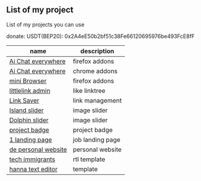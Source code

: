 
## List of my project

List of my projects you can use

donate: USDT(BEP20): 0x2A4eE50b2bf51c38Fe66120695976be493FcE8fF

| name | description |
| ------ | ------ |
| [Ai Chat everywhere](https://github.com/khzg/ChatGPT) | firefox addons |
| [Ai Chat everywhere](https://github.com/khzg/chromeChatGPT) | chrome addons |
| [mini Browser](https://addons.mozilla.org/en-US/firefox/addon/browser) | firefox addons |
| [littlelink admin](https://github.com/khzg/littlelink-admin) | like linktree |
| [Link Saver](https://github.com/khzg/LinkSaver/) | link management |
| [Island slider](https://github.com/khzg/Island-slider) | image slider |
| [Dolphin slider](https://github.com/khzg/Dolphin-slider) | image slider |
| [project badge](https://github.com/khzg/project-badge) | project badge |
| [1 landing page](https://github.com/khzg/1-landing-page) | job landing page |
| [de personal website](https://github.com/khzg/de-personal-website) | personal website |
| [tech immigrants](https://github.com/khzg/tech-immigrants) | rtl template|
| [hanna text editor](https://github.com/khzg/hanna-text-editor) | template |

